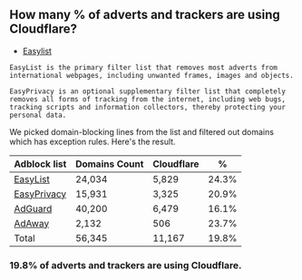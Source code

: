 ## How many % of adverts and trackers are using Cloudflare?


- [Easylist](https://web.archive.org/web/20210516110248/https://easylist.to/)
```
EasyList is the primary filter list that removes most adverts from international webpages, including unwanted frames, images and objects.

EasyPrivacy is an optional supplementary filter list that completely removes all forms of tracking from the internet, including web bugs, tracking scripts and information collectors, thereby protecting your personal data.
```


We picked domain-blocking lines from the list and filtered out domains which has exception rules.
Here's the result.


| Adblock list | Domains Count | Cloudflare | % |
| --- | --- | --- | --- |
| [EasyList](https://easylist.to/easylist/easylist.txt) | 24,034 | 5,829 | 24.3% |
| [EasyPrivacy](https://easylist.to/easylist/easyprivacy.txt) | 15,931 | 3,325 | 20.9% |
| [AdGuard](https://adguardteam.github.io/AdGuardSDNSFilter/Filters/filter.txt) | 40,200 | 6,479 | 16.1% |
| [AdAway](https://raw.githubusercontent.com/AdAway/adaway.github.io/master/hosts.txt) | 2,132 | 506 | 23.7% |
| Total | 56,345 | 11,167 | 19.8% |


### 19.8% of adverts and trackers are using Cloudflare.